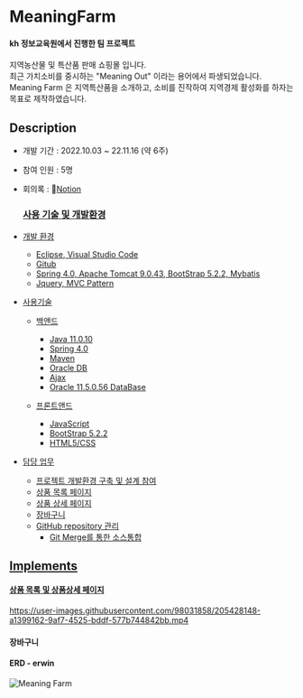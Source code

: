 # MeaningFarm

#### kh 정보교육원에서 진행한 팀 프로젝트
<p>
지역농산물 및 특산품 판매 쇼핑몰 입니다.<br />
최근 가치소비를 중시하는 "Meaning Out" 이라는 용어에서 파생되었습니다.<br />
Meaning Farm 은 지역특산품을 소개하고, 소비를 진작하여 지역경제 활성화를 하자는 목표로 제작하였습니다.
</p>


## Description
- 개발 기간 : 2022.10.03 ~ 22.11.16 (약 6주)
- 참여 인원 : 5명
- 회의록 : 📒<a href="https://messenger-kh.notion.site/86c8876e465c4caa8703e6c844bf3a48">Notion
  ### 사용 기술 및 개발환경
- 개발 환경 
  - Eclipse, Visual Studio Code
  - Gitub
  - Spring 4.0, Apache Tomcat 9.0.43, BootStrap 5.2.2, Mybatis
  - Jquery, MVC Pattern
- 사용기술
  - 백앤드
    - Java 11.0.10
    - Spring 4.0 
    - Maven
    - Oracle DB
    - Ajax
    - Oracle 11.5.0.56 DataBase
    
  - 프론트앤드  
    - JavaScript
    - BootStrap 5.2.2
    - HTML5/CSS


- 담당 업무
  - 프로젝트 개발환경 구축 및 설계 참여
  - 상품 목록 페이지
  - 상품 상세 페이지
  - 장바구니 
  - GitHub repository 관리
    - Git Merge를 통한 소스통합

## Implements
#### 상품 목록 및 상품상세 페이지
  https://user-images.githubusercontent.com/98031858/205428148-a1399162-9af7-4525-bddf-577b744842bb.mp4

#### 장바구니

#### ERD - erwin 
  ![Meaning Farm](https://user-images.githubusercontent.com/98031858/202108666-c7389c85-ce1d-427c-8e0e-ab38d89e7bcb.jpg)


